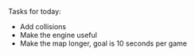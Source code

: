 Tasks for today:
- Add collisions
- Make the engine useful 
- Make the map longer, goal is 10 seconds per game
